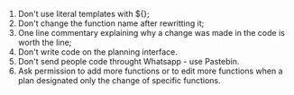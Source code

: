 1. Don't use literal templates with ${};
2. Don't change the function name after rewritting it;
3. One line commentary explaining why a change was made in the code is worth the line;
4. Don't write code on the planning interface.
5. Don't send people code throught Whatsapp - use Pastebin.
6. Ask permission to add more functions or to edit more functions when a plan designated only the change of specific functions. 
